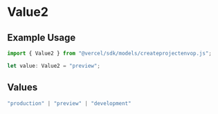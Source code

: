# Value2

## Example Usage

```typescript
import { Value2 } from "@vercel/sdk/models/createprojectenvop.js";

let value: Value2 = "preview";
```

## Values

```typescript
"production" | "preview" | "development"
```